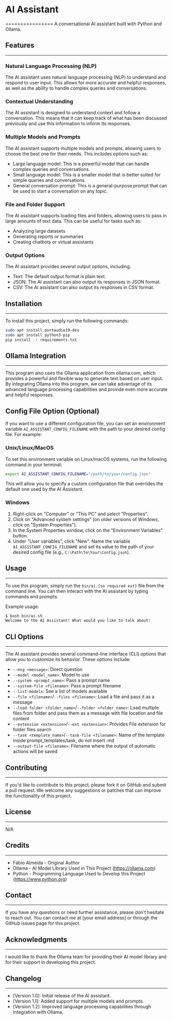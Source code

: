 # AI Assistant
================
A conversational AI assistant built with Python and Ollama.

## Features
----------------
### Natural Language Processing (NLP)
The AI assistant uses natural language processing (NLP) to understand and respond to user input. This allows for more accurate and helpful responses, as well as the ability to handle complex queries and conversations.

### Contextual Understanding
The AI assistant is designed to understand context and follow a conversation. This means that it can keep track of what has been discussed previously and use this information to inform its responses.

### Multiple Models and Prompts
The AI assistant supports multiple models and prompts, allowing users to choose the best one for their needs. This includes options such as:

* Large language model: This is a powerful model that can handle complex queries and conversations.
* Small language model: This is a smaller model that is better suited for simple queries and conversations.
* General conversation prompt: This is a general-purpose prompt that can be used to start a conversation on any topic.

### File and Folder Support
The AI assistant supports loading files and folders, allowing users to pass in large amounts of text data. This can be useful for tasks such as:

* Analyzing large datasets
* Generating reports or summaries
* Creating chatbots or virtual assistants

### Output Options
The AI assistant provides several output options, including:

* Text: The default output format is plain text.
* JSON: The AI assistant can also output its responses in JSON format.
* CSV: The AI assistant can also output its responses in CSV format.

## Installation
-----------------
To install this project, simply run the following commands:
```bash
sudo apt install portaudio19-dev
sudo apt install python3-pip
pip install -r requirements.txt
```
## Ollama Integration
---------------------
This program also uses the Ollama application from ollama.com, which provides a powerful and flexible way to generate text based on user input. By integrating Ollama into this program, we can take advantage of its advanced language processing capabilities and provide even more accurate and helpful responses.

## Config File Option (Optional)
If you want to use a different configuration file, you can set an environment variable `AI_ASSISTANT_CONFIG_FILENAME` with the path to your desired config file. For example:

### Unix/Linux/MacOS
To set this environment variable on Linux/macOS systems, run the following command in your terminal:
```bash
export AI_ASSISTANT_CONFIG_FILENAME="/path/to/your/config.json"                                                                                                             
```                                                                                                                                                                         
This will allow you to specify a custom configuration file that overrides the default one used by the AI Assistant.

### Windows

1. Right-click on "Computer" or "This PC" and select "Properties".
2. Click on "Advanced system settings" (on older versions of Windows, click on "System Properties").
3. In the System Properties window, click on the "Environment Variables" button.
4. Under "User variables", click "New". Name the variable `AI_ASSISTANT_CONFIG_FILENAME` and set its value to the path of your desired config file (e.g., `C:\Path\To\Your\Config.json`).


## Usage
--------------
To use this program, simply run the `bin/ai.{so required ext}` file from the command line. You can then interact with the AI assistant by typing commands and prompts.

Example usage:
```bash
$ bash bin/ai.sh
Welcome to the AI Assistant! What would you like to talk about?
```
## CLI Options
----------------
The AI assistant provides several command-line interface (CLI) options that allow you to customize its behavior. These options include:

* `--msg <message>`: Direct question
* `--model <model_name>`: Model to use
* `--system <prompt_name>`: Pass a prompt name
* `--system-file <filename>`: Pass a prompt filename
* `--list-models`: See a list of models available
* `--file <filename>`/`--files <filename>`: Load a file and pass it as a message
* `--load-folder <folder_name>`/`--folder <folder_name>`: Load multiple files from folder and pass them as a message with file location and file content
* `--extension <extension>`/`--ext <extension>`: Provides File extension for folder files search
* `--task <template_name>`/`--task-file <filename>`: Name of the template inside prompt_templates/task, do not insert .md
* `--output-file <filename>`: Filename where the output of automatic actions will be saved

## Contributing
----------------
If you'd like to contribute to this project, please fork it on GitHub and submit a pull request. We welcome any suggestions or patches that can improve the functionality of this project.

## License
-------------
N/A

## Credits
--------------
* Fábio Almeida - Original Author
* Ollama - AI Model Library Used in This Project (https://ollama.com)
* Python - Programming Language Used to Develop this Project (https://www.python.org)


## Contact
--------------

If you have any questions or need further assistance, please don't hesitate to reach out. You can contact me at [your email address] or through the GitHub issues page for this project.

## Acknowledgments
-----------------

I would like to thank the Ollama team for providing their AI model library and for their support in developing this project.

## Changelog
--------------

* [Version 1.0]: Initial release of the AI assistant.
* [Version 1.1]: Added support for multiple models and prompts.
* [Version 1.2]: Improved language processing capabilities through integration with Ollama.

